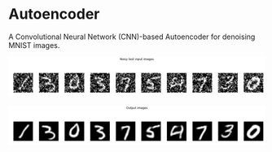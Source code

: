 # Autoencoder

A Convolutional Neural Network (CNN)-based Autoencoder for denoising MNIST images.


<p  align='center'>
    <img href='Noisy Input' src='media/noisy_input.png'></img>
</p>

<p  align='center'>
    <img href='Model Output' src='media/output.png'></img>
</p>